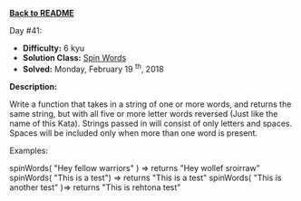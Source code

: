﻿<a href=https://github.com/hlais/Kata---a---Day><b>Back to README</b><a>

Day #41: 

* <b>Difficulty:</b> 6 kyu
* <b>Solution Class:</b> [Spin Words](SpinWords.cs)
* <b>Solved:</b>  Monday, February 19 <sup>th</sup>, 2018

<b>Description:</b>

Write a function that takes in a string of one or more words, and returns the same string, but with all five or more letter words reversed (Just like the name of this Kata). Strings passed in will consist of only letters and spaces. Spaces will be included only when more than one word is present.

Examples:

spinWords( "Hey fellow warriors" ) => returns "Hey wollef sroirraw" 
spinWords( "This is a test") => returns "This is a test" 
spinWords( "This is another test" )=> returns "This is rehtona test"
